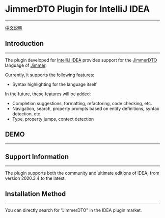# JimmerDTO Plugin for IntelliJ IDEA

---

[中文说明](https://github.com/ClearPlume/jimmer-dto/blob/master/README_ZH.md)

## Introduction

---

The plugin developed for [IntelliJ IDEA](https://www.jetbrains.com/idea/) provides support for the [JimmerDTO](https://babyfish-ct.github.io/jimmer/zh/docs/object/view/dto-language) language of [Jimmer](https://github.com/babyfish-ct/jimmer).

Currently, it supports the following features:

- Syntax highlighting for the language itself

In the future, these features will be added:

- Completion suggestions, formatting, refactoring, code checking, etc.
- Navigation, search, property prompts based on entity definitions, syntax detection, etc.
- Type, property jumps, context detection

## DEMO

---

## Support Information

---

The plugin supports both the community and ultimate editions of IDEA, from version 2020.3.4 to the latest.

## Installation Method

---

You can directly search for "JimmerDTO" in the IDEA plugin market.
